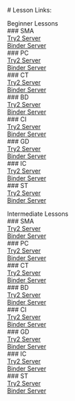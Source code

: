 \# Lesson Links:  

Beginner Lessons          
\### SMA  
[Try2 Server](http://try.hourofci.org/hub/user-redirect/git-pull?repo=https%3A%2F%2Fgithub.com%2Fhourofci%2Flessons&urlpath=tree%2Flessons%2Fbeginner-lessons%2Fspatial-modeling-analytics%2FWelcome.ipynb&branch=master)  
[Binder Server](https://mybinder.org/v2/gh/hourofci/lessons/master?filepath=beginner-lessons/spatial-modeling-analytics/sma-1.ipynb)  
\### PC  
[Try2 Server](http://try.hourofci.org/hub/user-redirect/git-pull?repo=https%3A%2F%2Fgithub.com%2Fhourofci%2Flessons&urlpath=tree%2Flessons%2Fbeginner-lessons%2Fparallel-computing%2FWelcome.ipynb&branch=master)  
[Binder Server](https://mybinder.org/v2/gh/hourofci/lessons/master?filepath=beginner-lessons/parallel-computing/pc-1.ipynb)  
\### CT  
[Try2 Server](http://try.hourofci.org/hub/user-redirect/git-pull?repo=https%3A%2F%2Fgithub.com%2Fhourofci%2Flessons&urlpath=tree%2Flessons%2Fbeginner-lessons%2Fcomputational-thinking%2FWelcome.ipynb&branch=master)  
[Binder Server](https://mybinder.org/v2/gh/hourofci/lessons/master?filepath=beginner-lessons/computational-thinking/ct-1.ipynb)  
\### BD  
[Try2 Server](http://try.hourofci.org/hub/user-redirect/git-pull?repo=https%3A%2F%2Fgithub.com%2Fhourofci%2Flessons&urlpath=tree%2Flessons%2Fbeginner-lessons%2Fbig-data%2FWelcome.ipynb&branch=master)  
[Binder Server](https://mybinder.org/v2/gh/hourofci/lessons/master?filepath=beginner-lessons/big-data/bigdata-1.ipynb)  
\### CI  
[Try2 Server](http://try.hourofci.org/hub/user-redirect/git-pull?repo=https%3A%2F%2Fgithub.com%2Fhourofci%2Flessons&urlpath=tree%2Flessons%2Fbeginner-lessons%2Fcyberinfrastructure%2FWelcome.ipynb&branch=master)  
[Binder Server](https://mybinder.org/v2/gh/hourofci/lessons/master?filepath=beginner-lessons/cyberinfrastructure/cyberinfrastructure-1.ipynb)  
\### GD  
[Try2 Server](http://try.hourofci.org/hub/user-redirect/git-pull?repo=https%3A%2F%2Fgithub.com%2Fhourofci%2Flessons&urlpath=tree%2Flessons%2Fbeginner-lessons%2Fgeospatial-data%2FWelcome.ipynb&branch=master)  
[Binder Server](https://mybinder.org/v2/gh/hourofci/lessons/master?filepath=beginner-lessons/geospatial-data/gd-1.ipynb)  
\### IC  
[Try2 Server](http://try.hourofci.org/hub/user-redirect/git-pull?repo=https%3A%2F%2Fgithub.com%2Fhourofci%2Flessons&urlpath=tree%2Flessons%2Fbeginner-lessons%2Finterdisciplinary-communication%2FWelcome.ipynb&branch=master)  
[Binder Server](https://mybinder.org/v2/gh/hourofci/lessons/master?filepath=beginner-lessons/interdisciplinary-communication/ic-1.ipynb)  
\### ST  
[Try2 Server](http://try.hourofci.org/hub/user-redirect/git-pull?repo=https%3A%2F%2Fgithub.com%2Fhourofci%2Flessons&urlpath=tree%2Flessons%2Fbeginner-lessons%2Fspatial-thinking%2FWelcome.ipynb&branch=master)  
[Binder Server](https://mybinder.org/v2/gh/hourofci/lessons/master?filepath=beginner-lessons/spatial-thinking/st-1.ipynb)

Intermediate Lessons  
\### SMA  
[Try2 Server](http://try.hourofci.org/hub/user-redirect/git-pull?repo=https%3A%2F%2Fgithub.com%2Fhourofci%2Flessons&urlpath=tree%2Flessons%2Fintermediate-lessons%2Fspatial-modeling-analytics%2FWelcome.ipynb&branch=master)  
[Binder Server](https://mybinder.org/v2/gh/hourofci/lessons/master?filepath=intermediate-lessons/spatial-modeling-analytics/sma-1.ipynb)  
\### PC  
[Try2 Server](http://try.hourofci.org/hub/user-redirect/git-pull?repo=https%3A%2F%2Fgithub.com%2Fhourofci%2Flessons&urlpath=tree%2Flessons%2Fintermediate-lessons%2Fparallel-computing%2FWelcome.ipynb&branch=master)  
[Binder Server](https://mybinder.org/v2/gh/hourofci/lessons/master?filepath=intermediate-lessons/parallel-computing/pc-1.ipynb)  
\### CT  
[Try2 Server](http://try.hourofci.org/hub/user-redirect/git-pull?repo=https%3A%2F%2Fgithub.com%2Fhourofci%2Flessons&urlpath=tree%2Flessons%2Fintermediate-lessons%2Fcomputational-thinking%2FWelcome.ipynb&branch=master)  
[Binder Server](https://mybinder.org/v2/gh/hourofci/lessons/master?filepath=intermediate-lessons/computational-thinking/ct-1.ipynb)  
\### BD  
[Try2 Server](http://try.hourofci.org/hub/user-redirect/git-pull?repo=https%3A%2F%2Fgithub.com%2Fhourofci%2Flessons&urlpath=tree%2Flessons%2Fintermediate-lessons%2Fbig-data%2FWelcome.ipynb&branch=master)  
[Binder Server](https://mybinder.org/v2/gh/hourofci/lessons/master?filepath=intermediate-lessons/big-data/bigdata-1.ipynb)  
\### CI  
[Try2 Server](http://try.hourofci.org/hub/user-redirect/git-pull?repo=https%3A%2F%2Fgithub.com%2Fhourofci%2Flessons&urlpath=tree%2Flessons%2Fintermediate-lessons%2Fcyberinfrastructure%2FWelcome.ipynb&branch=master)  
[Binder Server](https://mybinder.org/v2/gh/hourofci/lessons/master?filepath=intermediate-lessons/cyberinfrastructure/cyberinfrastructure-1.ipynb)  
\### GD  
[Try2 Server](http://try.hourofci.org/hub/user-redirect/git-pull?repo=https%3A%2F%2Fgithub.com%2Fhourofci%2Flessons&urlpath=tree%2Flessons%2Fintermediate-lessons%2Fgeospatial-data%2FWelcome.ipynb&branch=master)  
[Binder Server](https://mybinder.org/v2/gh/hourofci/lessons/master?filepath=intermediate-lessons/geospatial-data/gd-1.ipynb)  
\### IC  
[Try2 Server](http://try.hourofci.org/hub/user-redirect/git-pull?repo=https%3A%2F%2Fgithub.com%2Fhourofci%2Flessons&urlpath=tree%2Flessons%2Fintermediate-lessons%2Finterdisciplinary-communication%2FWelcome.ipynb&branch=master)  
[Binder Server](https://mybinder.org/v2/gh/hourofci/lessons/master?filepath=intermediate-lessons/interdisciplinary-communication/ic-1.ipynb)  
\### ST  
[Try2 Server](http://try.hourofci.org/hub/user-redirect/git-pull?repo=https%3A%2F%2Fgithub.com%2Fhourofci%2Flessons&urlpath=tree%2Flessons%2Fintermediate-lessons%2Fspatial-thinking%2FWelcome.ipynb&branch=master)  
[Binder Server](https://mybinder.org/v2/gh/hourofci/lessons/master?filepath=intermediate-lessons/spatial-thinking/st-1.ipynb)
